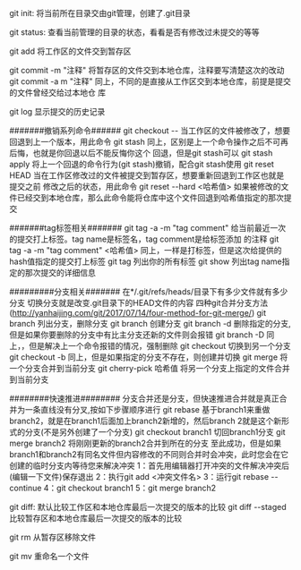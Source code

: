git init:
    将当前所在目录交由git管理，创建了.git目录

git status:
    查看当前管理的目录的状态，看看是否有修改过未提交的等等

git add <filename>
    将工作区的文件交到暂存区

git commit -m "注释"
    将暂存区的文件交到本地仓库，注释要写清楚这次的改动
git commit -a m "注释"
    同上，不同的是直接从工作区交到本地仓库，前提是提交的文件曾经交给过本地仓    库

git log
    显示提交的历史记录

#######撤销系列命令######
git checkout -- <filename>
    当工作区的文件被修改了，想要回退到上一个版本，用此命令
git stash
    同上，区别是上一个命令操作之后不可再后悔，也就是你回退以后不能反悔你这个    回退，但是git stash可以
git stash apply
    将上一个回退的命令行为(git stash)撤销，配合git stash使用
git reset HEAD <file>
    当在工作区修改过的文件被提交到暂存区，想要重新回退到工作区也就是提交之前    修改之后的状态，用此命令
git reset --hard <哈希值>
    如果被修改的文件已经交到本地仓库，那么此命令能将仓库中这个文件回退到哈希值指定的那次提交

#######tag标签相关#######
git tag -a <tag name> -m "tag comment"
    给当前最近一次的提交打上标签。tag name是标签名，tag comment是给标签添加     的注释
git tag -a <tag name> -m "tag comment" <哈希值>
    同上，一样是打标签，但是这次给提供的hash值指定的提交打上标签
git tag
    列出你的所有标签
git show <tag name>
    列出tag name指定的那次提交的详细信息

#########分支相关#######
在*/.git/refs/heads/目录下有多少文件就有多少分支
切换分支就是改变.git目录下的HEAD文件的内容
四种git合并分支方法(http://yanhaijing.com/git/2017/07/14/four-method-for-git-merge/)
git branch
    列出分支，删除分支
git branch <branch name>
    创建分支
git branch -d <branch name>
    删除指定的分支,但是如果你要删除的分支中有比主分支还新的文件则会报错
git branch -D <branch name>
    同上，，但是解决上一个命令报错的情况，强制删除
git checkout <branch name>
    切换到另一个分支
git checkout -b <branch name>
    同上，但是如果指定的分支不存在，则创建并切换
git merge
    将一个分支合并到当前分支
git cherry-pick 哈希值
    将另一个分支上指定的文件合并到当前分支

########快速推进########
分支合并还是分支，但快速推进合并就是真正合并为一条直线没有分叉,按如下步骤顺序进行
git rebase <branch1> <branch2>
    基于branch1来重做branch2，就是在branch1后面加上branch2新增的，然后branch    2就是这个新形式的分支(不是另外创建了一个分支)
git checkout branch1
    切回branch1分支
git merge branch2
    将刚刚更新的branch2合并到所在的分支
至此成功，但是如果branch1和branch2有同名文件但内容修改的不同则合并时会冲突，此时您会在它创建的临时分支内等待您来解决冲突
1：首先用编辑器打开冲突的文件解决冲突后(编辑一下文件)保存退出
2：执行git add <冲突文件名>
3：运行git rebase --continue
4：git checkout branch1
5：git merge branch2

git diff:
    默认比较工作区和本地仓库最后一次提交的版本的比较
git diff --staged
    比较暂存区和本地仓库最后一次提交的版本的比较

git rm <filename>
    从暂存区移除文件

git mv <oldfile> <newfile>
    重命名一个文件
